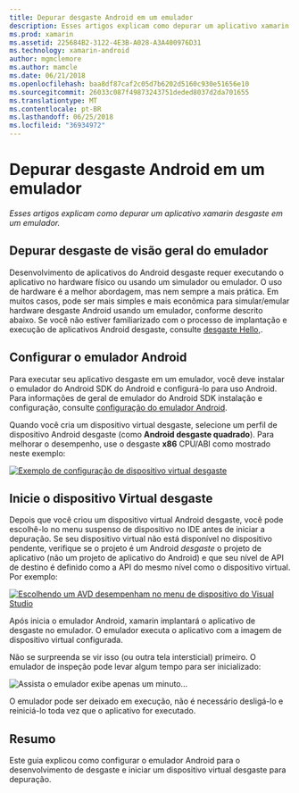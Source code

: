 ```yaml
---
title: Depurar desgaste Android em um emulador
description: Esses artigos explicam como depurar um aplicativo xamarin desgaste em um emulador.
ms.prod: xamarin
ms.assetid: 225684B2-3122-4E3B-A028-A3A400976D31
ms.technology: xamarin-android
author: mgmclemore
ms.author: mamcle
ms.date: 06/21/2018
ms.openlocfilehash: baa8df87caf2c05d7b6202d5160c930e51656e10
ms.sourcegitcommit: 26033c087f49873243751deded8037d2da701655
ms.translationtype: MT
ms.contentlocale: pt-BR
ms.lasthandoff: 06/25/2018
ms.locfileid: "36934972"
---
```

# <a name="debug-android-wear-on-an-emulator"></a>Depurar desgaste Android em um emulador

_Esses artigos explicam como depurar um aplicativo xamarin desgaste em um emulador._

## <a name="debug-wear-on-emulator-overview"></a>Depurar desgaste de visão geral do emulador

Desenvolvimento de aplicativos do Android desgaste requer executando o aplicativo no hardware físico ou usando um simulador ou emulador. O uso de hardware é a melhor abordagem, mas nem sempre a mais prática. Em muitos casos, pode ser mais simples e mais econômica para simular/emular hardware desgaste Android usando um emulador, conforme descrito abaixo. Se você não estiver familiarizado com o processo de implantação e execução de aplicativos Android desgaste, consulte [desgaste Hello,](~/android/wear/get-started/hello-wear.md).

## <a name="configure-the-android-emulator"></a>Configurar o emulador Android

Para executar seu aplicativo desgaste em um emulador, você deve instalar o emulador do Android SDK do Android e configurá-lo para uso Android. Para informações de geral de emulador do Android SDK instalação e configuração, consulte [configuração do emulador Android](~/android/get-started/installation/android-emulator/index.md).

Quando você cria um dispositivo virtual desgaste, selecione um perfil de dispositivo Android desgaste (como **Android desgaste quadrado**). Para melhorar o desempenho, use o desgaste **x86** CPU/ABI como mostrado neste exemplo:

[![Exemplo de configuração de dispositivo virtual desgaste](debug-on-emulator-images/01-wear-avd-example-sml.png)](debug-on-emulator-images/01-wear-avd-example.png#lightbox)


## <a name="launch-the-wear-virtual-device"></a>Inicie o dispositivo Virtual desgaste 

Depois que você criou um dispositivo virtual Android desgaste, você pode escolhê-lo no menu suspenso de dispositivo no IDE antes de iniciar a depuração. Se seu dispositivo virtual não está disponível no dispositivo pendente, verifique se o projeto é um Android *desgaste* o projeto de aplicativo (não um projeto de aplicativo do Android) e que seu nível de API de destino é definido como a API do mesmo nível como o dispositivo virtual. Por exemplo:

[![Escolhendo um AVD desempenham no menu de dispositivo do Visual Studio](debug-on-emulator-images/vs/choose-wear-sim.png)](debug-on-emulator-images/vs/choose-wear-sim.png#lightbox)

Após inicia o emulador Android, xamarin implantará o aplicativo de desgaste no emulador. O emulador executa o aplicativo com a imagem de dispositivo virtual configurada.

Não se surpreenda se vir isso (ou outra tela intersticial) primeiro. O emulador de inspeção pode levar algum tempo para ser inicializado: 

![Assista o emulador exibe apenas um minuto...](debug-on-emulator-images/please-wait.png)

O emulador pode ser deixado em execução, não é necessário desligá-lo e reiniciá-lo toda vez que o aplicativo for executado.

 
## <a name="summary"></a>Resumo
 
Este guia explicou como configurar o emulador Android para o desenvolvimento de desgaste e iniciar um dispositivo virtual desgaste para depuração.
